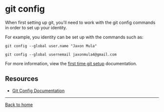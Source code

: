 # git config

When first setting up git, you'll need to work with the git config commands in order to set up your identity.

For example, you identity can be set up with the commands such as:

```
git config --global user.name "Jaxon Mula"

git config --global usernemail jaxonmula4@gmail.com
```
For more information, view the [first time git setup](https://git-scm.com/book/en/v2/Getting-Started-First-Time-Git-Setup) documentation.

## Resources

- [Git Config Documentation](https://git-scm.com/docs/git-config)

---

[Back to home](../README.md)